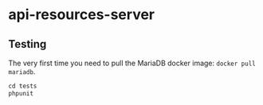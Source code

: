 # api-resources-server

## Testing

The very first time you need to pull the MariaDB docker image: `docker pull mariadb`.

```php
cd tests
phpunit
```
